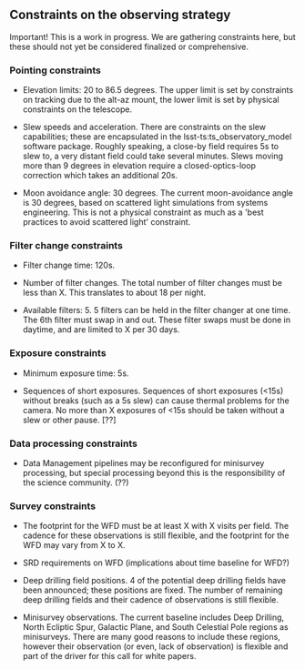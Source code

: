 ## Constraints on the observing strategy ##

Important! This is a work in progress. We are gathering constraints here, but these should not yet be considered finalized or comprehensive.


### Pointing constraints ###

- Elevation limits: 20 to 86.5 degrees.
The upper limit is set by constraints on tracking due to the alt-az mount, the lower limit is set by physical constraints on the telescope.

- Slew speeds and acceleration.
There are constraints on the slew capabilities; these are encapsulated in the lsst-ts:ts_observatory_model software package. Roughly speaking, a close-by field requires 5s to slew to, a very distant field could take several minutes. Slews moving more than 9 degrees in elevation require a closed-optics-loop correction which takes an additional 20s.

- Moon avoidance angle: 30 degrees.
The current moon-avoidance angle is 30 degrees, based on scattered light simulations from systems engineering.
This is not a physical constraint as much as a 'best practices to avoid scattered light' constraint.

### Filter change constraints ###

- Filter change time: 120s.

- Number of filter changes.
The total number of filter changes must be less than X. This translates to about 18 per night.

- Available filters: 5.
5 filters can be held in the filter changer at one time. The 6th filter must swap in and out. These filter swaps must be done in daytime, and are limited to X per 30 days.


### Exposure constraints ###

- Minimum exposure time: 5s.

- Sequences of short exposures.
Sequences of short exposures (<15s) without breaks (such as a 5s slew) can cause thermal problems for the camera. No more than X exposures of <15s should be taken without a slew or other pause. [??]


### Data processing constraints ###

- Data Management pipelines may be reconfigured for minisurvey processing, but special processing beyond this is the responsibility of the science community. (??)


### Survey constraints ###

- The footprint for the WFD must be at least X with X visits per field. The cadence for these observations is still flexible, and the footprint for the WFD may vary from X to X.

- SRD requirements on WFD (implications about time baseline for WFD?)

- Deep drilling field positions.
4 of the potential deep drilling fields have been announced; these positions are fixed. The number of remaining deep drilling fields and their cadence of observations is still flexible.

- Minisurvey observations.
The current baseline includes Deep Drilling, North Ecliptic Spur, Galactic Plane, and South Celestial Pole regions as minisurveys. There are many good reasons to include these regions, however their observation (or even, lack of observation) is flexible and part of the driver for this call for white papers.